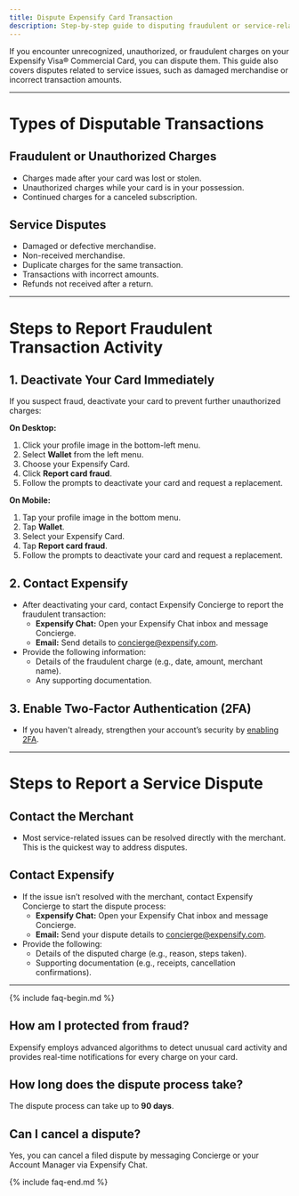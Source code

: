```yaml
---
title: Dispute Expensify Card Transaction
description: Step-by-step guide to disputing fraudulent or service-related charges on your Expensify Visa® Commercial Card
---
```

<div id="new-expensify" markdown="1">

If you encounter unrecognized, unauthorized, or fraudulent charges on your Expensify Visa® Commercial Card, you can dispute them. This guide also covers disputes related to service issues, such as damaged merchandise or incorrect transaction amounts.

---

# Types of Disputable Transactions

## Fraudulent or Unauthorized Charges
- Charges made after your card was lost or stolen.
- Unauthorized charges while your card is in your possession.
- Continued charges for a canceled subscription.

## Service Disputes
- Damaged or defective merchandise.
- Non-received merchandise.
- Duplicate charges for the same transaction.
- Transactions with incorrect amounts.
- Refunds not received after a return.

---

# Steps to Report Fraudulent Transaction Activity

## 1. Deactivate Your Card Immediately
If you suspect fraud, deactivate your card to prevent further unauthorized charges:

**On Desktop:**
1. Click your profile image in the bottom-left menu.
2. Select **Wallet** from the left menu.
3. Choose your Expensify Card.
4. Click **Report card fraud**.
5. Follow the prompts to deactivate your card and request a replacement.

**On Mobile:**
1. Tap your profile image in the bottom menu.
2. Tap **Wallet**.
3. Select your Expensify Card.
4. Tap **Report card fraud**.
5. Follow the prompts to deactivate your card and request a replacement.

## 2. Contact Expensify
   - After deactivating your card, contact Expensify Concierge to report the fraudulent transaction:
     - **Expensify Chat:** Open your Expensify Chat inbox and message Concierge.
     - **Email:** Send details to concierge@expensify.com.
   - Provide the following information:
     - Details of the fraudulent charge (e.g., date, amount, merchant name).
     - Any supporting documentation.

## 3. Enable Two-Factor Authentication (2FA)
   - If you haven't already, strengthen your account’s security by [enabling 2FA](https://help.expensify.com/articles/new-expensify/settings/Enable-Two-Factor-Authentication).

---

# Steps to Report a Service Dispute

## Contact the Merchant
   - Most service-related issues can be resolved directly with the merchant. This is the quickest way to address disputes.

## Contact Expensify
   - If the issue isn’t resolved with the merchant, contact Expensify Concierge to start the dispute process:
     - **Expensify Chat:** Open your Expensify Chat inbox and message Concierge.
     - **Email:** Send your dispute details to concierge@expensify.com.
   - Provide the following:
     - Details of the disputed charge (e.g., reason, steps taken).
     - Supporting documentation (e.g., receipts, cancellation confirmations).

---

{% include faq-begin.md %}

## How am I protected from fraud?
Expensify employs advanced algorithms to detect unusual card activity and provides real-time notifications for every charge on your card.

## How long does the dispute process take?
The dispute process can take up to **90 days**.

## Can I cancel a dispute?
Yes, you can cancel a filed dispute by messaging Concierge or your Account Manager via Expensify Chat. 

{% include faq-end.md %}

</div>
